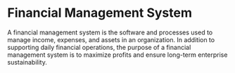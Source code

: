 # Financial Management System

A financial management system is the software and processes used to manage income, expenses, and assets in an organization. In addition to supporting daily financial operations, the purpose of a financial management system is to maximize profits and ensure long-term enterprise sustainability.
